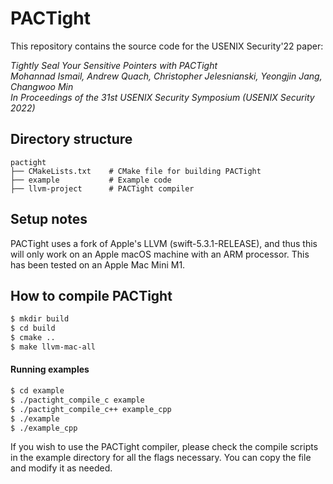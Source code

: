 # PACTight

This repository contains the source code for the USENIX Security'22 paper:

*Tightly Seal Your Sensitive Pointers with PACTight*\
*Mohannad Ismail, Andrew Quach, Christopher Jelesnianski, Yeongjin Jang, Changwoo Min*\
*In Proceedings of the 31st USENIX Security Symposium (USENIX Security 2022)*

## Directory structure
```{.sh}
pactight
├── CMakeLists.txt    # CMake file for building PACTight
├── example           # Example code
├── llvm-project      # PACTight compiler
```


## Setup notes
PACTight uses a fork of Apple's LLVM (swift-5.3.1-RELEASE), and thus this will only work on an Apple macOS machine with an ARM processor. This has been tested on an Apple Mac Mini M1.

## How to compile PACTight
```bash
$ mkdir build
$ cd build
$ cmake ..
$ make llvm-mac-all
```

#### Running examples
```bash
$ cd example
$ ./pactight_compile_c example
$ ./pactight_compile_c++ example_cpp
$ ./example
$ ./example_cpp
```
If you wish to use the PACTight compiler, please check the compile scripts in the example directory for all the flags necessary. You can copy the file and modify it as needed.
